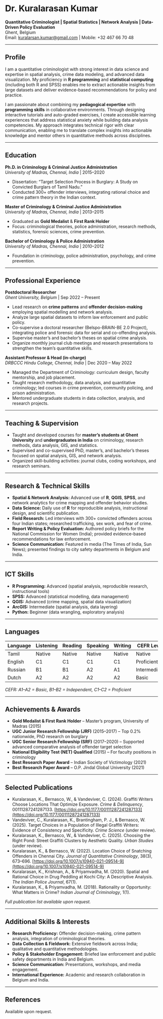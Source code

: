 # Dr. Kuralarasan Kumar

**Quantitative Criminologist | Spatial Statistics | Network Analysis | Data-Driven Policy Evaluation**  
Ghent, Belgium  
Email: kuralarsan.kumar@gmail.com | Mobile: +32 467 66 70 48

---

## Profile

I am a quantitative criminologist with strong interest in data science and expertise in spatial analysis, crime data modeling, and advanced data visualization. My proficiency in **R programming** and **statistical computing** (including both R and SPSS) enables me to extract actionable insights from large datasets and deliver evidence-based recommendations for policy and practice.

I am passionate about combining my **pedagogical expertise** with **programming skills** in collaborative environments. Through designing interactive tutorials and auto-graded exercises, I create accessible learning experiences that address statistical anxiety while building data analysis competencies. My approach integrates technical rigor with clear communication, enabling me to translate complex insights into actionable knowledge and mentor others in quantitative methods across disciplines.

---

## Education

**Ph.D. in Criminology & Criminal Justice Administration**  
*University of Madras, Chennai, India* | 2015–2020  
- Dissertation: “Target Selection Process in Burglary: A Study on Convicted Burglars of Tamil Nadu.”  
- Conducted 300+ offender interviews, integrating rational choice and crime pattern theory in the Indian context.

**Master of Criminology & Criminal Justice Administration**  
*University of Madras, Chennai, India* | 2013–2015  
- Graduated as **Gold Medalist** & **First Rank Holder**  
- Focus: criminological theories, police administration, research methods, statistics, forensic sciences, crime prevention.

**Bachelor of Criminology & Police Administration**  
*University of Madras, Chennai, India* | 2010–2012  
- Foundation in criminology, police administration, psychology, and crime prevention.

---

## Professional Experience

**Postdoctoral Researcher**  
*Ghent University, Belgium* | Sep 2022 – Present  
- Lead research on **crime patterns** and **offender decision-making** employing spatial modelling and network analysis.  
- Analyze large spatial datasets to inform law enforcement and public policy.  
- Co-supervise a doctoral researcher (Belspo-BRAIN-BE 2.0 Project), integrating police and forensic data for serial and co-offending analysis.  
- Supervise master’s and bachelor’s theses on spatial crime analysis.  
- Organize monthly journal club meetings and research presentations to strengthen the team’s quantitative skills.

**Assistant Professor & Head (in-charge)**  
*DRBCCC Hindu College, Chennai, India* | Dec 2020 – May 2022  
- Managed the Department of Criminology: curriculum design, faculty mentorship, and job placement.  
- Taught research methodology, data analysis, and quantitative criminology; led courses in crime prevention, community policing, and prison administration.  
- Mentored undergraduate students in data collection, analysis, and research projects.

---

## Teaching & Supervision

- Taught and developed courses for **master’s students at Ghent University** and **undergraduates in India** on criminology, research methods, data analysis, GIS, and statistics.
- Supervised and co-supervised PhD, master’s, and bachelor’s theses focused on spatial analysis, GIS, and network analysis.
- Organized skill-building activities: journal clubs, coding workshops, and research seminars.

---

## Research & Technical Skills

- **Spatial & Network Analysis:** Advanced use of **R**, **QGIS**, **SPSS**, and network analytics for crime mapping and offender behavior studies.
- **Data Science:** Daily use of **R** for reproducible analysis, instructional design, and scientific publication.
- **Field Research:** Led interviews with 300+ convicted offenders across four Indian states; researched trafficking, sex work, and fear of crime.
- **Report Writing & Policy Evaluation:** Authored policy briefs for the National Commission for Women (India); provided evidence-based recommendations for law enforcement.
- **Science Communication:** Featured in media (The Times of India, Sun News); presented findings to city safety departments in Belgium and India.

---

## ICT Skills

- **R Programming:** Advanced (spatial analysis, reproducible research, instructional tools)
- **SPSS:** Advanced (statistical modelling, data management)
- **QGIS:** Advanced (crime mapping, spatial data visualization)
- **ArcGIS:** Intermediate (spatial analysis, data layering)
- **Python:** Beginner (data wrangling, exploratory analysis)

---

## Languages

| Language | Listening | Reading | Speaking | Writing | CEFR Level    |
|----------|-----------|---------|----------|---------|---------------|
| Tamil    | Native    | Native  | Native   | Native  | Native        |
| English  |   C1      |   C1    |   C1     |   C1    | Proficient    |
| Russian  |   B1      |   B1    |   A2     |   A1    | Intermediate  |
| Dutch    |   A2      |   A2    |   A2     |   A2    | Basic         |

*CEFR: A1–A2 = Basic, B1–B2 = Independent, C1–C2 = Proficient*

---

## Achievements & Awards

- **Gold Medalist & First Rank Holder** – Master’s program, University of Madras (2015)
- **UGC Junior Research Fellowship (JRF)** (2015–2017) – Top 0.2% nationwide, PhD research on burglary
- **UGC Senior Research Fellowship (SRF)** (2017–2020) – Supported advanced comparative analysis of offender target selection
- **National Eligibility Test (NET) Qualified** (2015) – For faculty positions in criminology
- **Best Research Paper Award** – Indian Society of Victimology (2021)
- **Best Research Paper Award** – O.P. Jindal Global University (2021)

---

## Selected Publications

- Kuralarasan, K., Bernasco, W., & Vandeviver, C. (2024). Graffiti Writers Choose Locations That Optimize Exposure. *Crime & Delinquency*, 00111287241287133. [https://doi.org/10.1177/00111287241287133](https://doi.org/10.1177/00111287241287133)
- Vandeviver, C., Kuralarasan, K., Brantingham, P. J., & Bernasco, W. (2025). Target Choices in a Population of Illegal Graffiti Writers: Evidence of Consistency and Specificity. *Crime Science* (under review).
- Kuralarasan, K., Bernasco, W., & Vandeviver, C. (2025). Choosing the Right Pond: Street Graffiti Clusters by Aesthetic Quality. *Urban Studies* (under review).
- Kuralarasan, K., & Bernasco, W. (2022). Location Choice of Snatching Offenders in Chennai City. *Journal of Quantitative Criminology*, 38(3), 673–696. [https://doi.org/10.1007/s10940-021-09514-9](https://doi.org/10.1007/s10940-021-09514-9)
- Kuralarasan, K., Krishnan, A., & Priyamvadha, M. (2020). Spatial and Rational Choice in Drug Peddling at Kochi City: A Descriptive Analysis. *The Indian Police Journal*, 67(1).
- Kuralarasan, K., & Priyamvadha, M. (2018). Rationality or Opportunity: What Matters in Crime? *Indian Journal of Criminology*, 1(1).

*Full publication list available upon request.*

---

## Additional Skills & Interests

- **Research Proficiency:** Offender decision-making, crime pattern analysis, integration of criminological theories.
- **Data Collection & Fieldwork:** Extensive fieldwork across India; qualitative and quantitative methodologies.
- **Policy & Stakeholder Engagement:** Briefed law enforcement and public safety departments in India and Belgium.
- **Science Communication:** Presentations, workshops, and media engagement.
- **International Experience:** Academic and research collaboration in Belgium and India.

---

## References

Available upon request.
